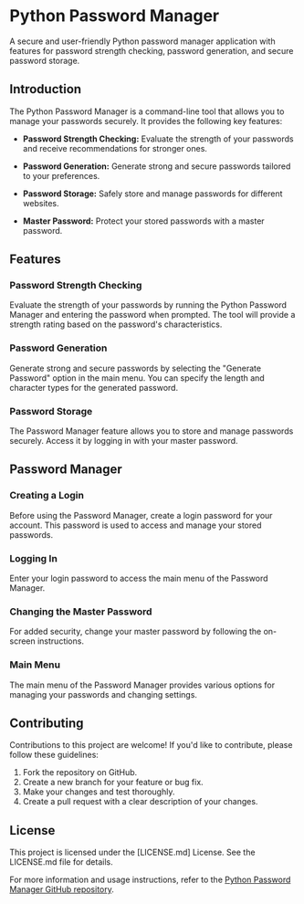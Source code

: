 # Python Password Manager

A secure and user-friendly Python password manager application with features for password strength checking, password generation, and secure password storage.

## Introduction

The Python Password Manager is a command-line tool that allows you to manage your passwords securely. It provides the following key features:

- **Password Strength Checking:** Evaluate the strength of your passwords and receive recommendations for stronger ones.

- **Password Generation:** Generate strong and secure passwords tailored to your preferences.

- **Password Storage:** Safely store and manage passwords for different websites.

- **Master Password:** Protect your stored passwords with a master password.

## Features

### Password Strength Checking

Evaluate the strength of your passwords by running the Python Password Manager and entering the password when prompted. The tool will provide a strength rating based on the password's characteristics.

### Password Generation

Generate strong and secure passwords by selecting the "Generate Password" option in the main menu. You can specify the length and character types for the generated password.

### Password Storage

The Password Manager feature allows you to store and manage passwords securely. Access it by logging in with your master password.

## Password Manager

### Creating a Login

Before using the Password Manager, create a login password for your account. This password is used to access and manage your stored passwords.

### Logging In

Enter your login password to access the main menu of the Password Manager.

### Changing the Master Password

For added security, change your master password by following the on-screen instructions.

### Main Menu

The main menu of the Password Manager provides various options for managing your passwords and changing settings.

## Contributing

Contributions to this project are welcome! If you'd like to contribute, please follow these guidelines:

1. Fork the repository on GitHub.
2. Create a new branch for your feature or bug fix.
3. Make your changes and test thoroughly.
4. Create a pull request with a clear description of your changes.

## License

This project is licensed under the [LICENSE.md] License. See the LICENSE.md file for details.

For more information and usage instructions, refer to the [Python Password Manager GitHub repository](https://github.com/giedrius200/-Programu-sistemu-kokybes-projektas).
